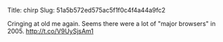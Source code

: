 Title: chirp
Slug: 51a5b572ed575ac5f1f0c4f4a44a9fc2

Cringing at old me again. Seems there were a lot of "major browsers" in 2005. <a href="http://t.co/V9UySjsAm1">http://t.co/V9UySjsAm1</a>
